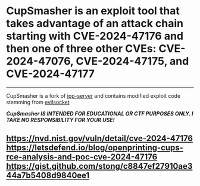 # CupSmasher is an exploit tool that takes advantage of an attack chain starting with CVE-2024-47176 and then one of three other CVEs: CVE-2024-47076, CVE-2024-47175, and CVE-2024-47177
---
CupSmasher is a fork of [ipp-server](https://github.com/h2g2bob/ipp-server) and contains modified exploit code stemming from [evilsocket](https://github.com/evilsocket)

<b><i>CupSmasher IS INTENDED FOR EDUCATIONAL OR CTF PURPOSES ONLY. I TAKE NO RESPONSIBILITY FOR YOUR USE!</i></b>

https://nvd.nist.gov/vuln/detail/cve-2024-47176<br />
https://letsdefend.io/blog/openprinting-cups-rce-analysis-and-poc-cve-2024-47176<br />
https://gist.github.com/stong/c8847ef27910ae344a7b5408d9840ee1<br />
---
